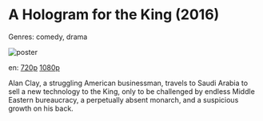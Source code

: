 # A Hologram for the King (2016)

Genres: comedy, drama

![poster](http://image.tmdb.org/t/p/w500/dDHJBd2iv7KTDzI7ybNLs31vvkM.jpg)

en:
  [720p](magnet:?xt=urn:btih:6763FCB5913BF407169EE947DB7C3FA7D867B077&tr=udp://glotorrents.pw:6969/announce&tr=udp://tracker.opentrackr.org:1337/announce&tr=udp://torrent.gresille.org:80/announce&tr=udp://tracker.openbittorrent.com:80&tr=udp://tracker.coppersurfer.tk:6969&tr=udp://tracker.leechers-paradise.org:6969&tr=udp://p4p.arenabg.ch:1337&tr=udp://tracker.internetwarriors.net:1337)
  [1080p](magnet:?xt=urn:btih:70CC4E5F109D9F236A5888B61F0D5AA217E33BC3&tr=udp://glotorrents.pw:6969/announce&tr=udp://tracker.opentrackr.org:1337/announce&tr=udp://torrent.gresille.org:80/announce&tr=udp://tracker.openbittorrent.com:80&tr=udp://tracker.coppersurfer.tk:6969&tr=udp://tracker.leechers-paradise.org:6969&tr=udp://p4p.arenabg.ch:1337&tr=udp://tracker.internetwarriors.net:1337)
  


Alan Clay, a struggling American businessman, travels to Saudi Arabia to sell a new technology to the King, only to be challenged by endless Middle Eastern bureaucracy, a perpetually absent monarch, and a suspicious growth on his back.